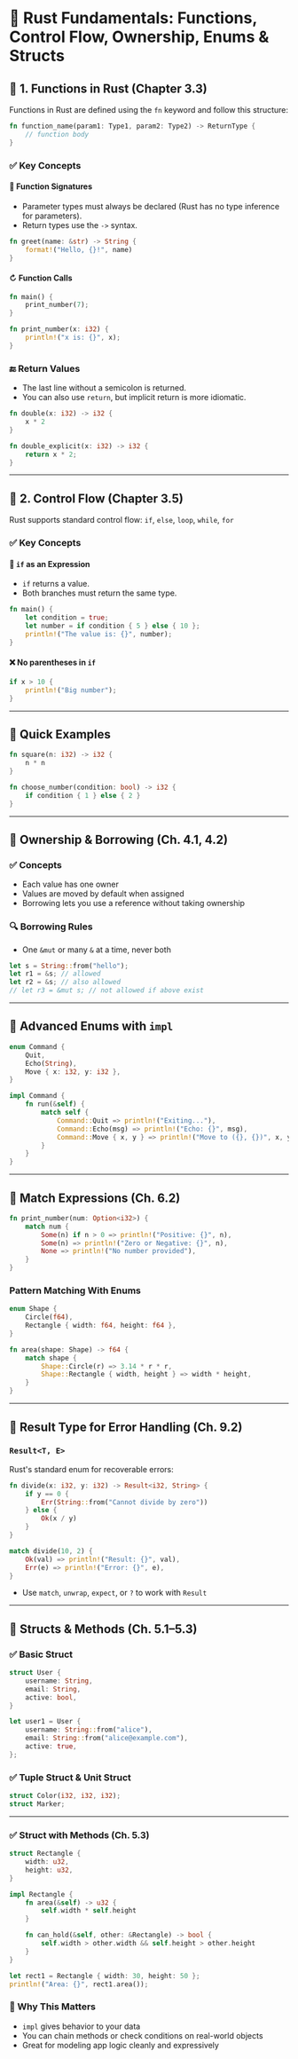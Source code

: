 # 📘 Rust Fundamentals: Functions, Control Flow, Ownership, Enums & Structs

## 🔹 1. Functions in Rust (Chapter 3.3)

Functions in Rust are defined using the `fn` keyword and follow this structure:

```rust
fn function_name(param1: Type1, param2: Type2) -> ReturnType {
    // function body
}
```

### ✅ Key Concepts

#### 🧠 Function Signatures
- Parameter types must always be declared (Rust has no type inference for parameters).
- Return types use the `->` syntax.

```rust
fn greet(name: &str) -> String {
    format!("Hello, {}!", name)
}
```

#### ↻ Function Calls
```rust
fn main() {
    print_number(7);
}

fn print_number(x: i32) {
    println!("x is: {}", x);
}
```

### 🔚 Return Values
- The last line without a semicolon is returned.
- You can also use `return`, but implicit return is more idiomatic.

```rust
fn double(x: i32) -> i32 {
    x * 2
}

fn double_explicit(x: i32) -> i32 {
    return x * 2;
}
```

---

## 🔹 2. Control Flow (Chapter 3.5)

Rust supports standard control flow: `if`, `else`, `loop`, `while`, `for`

### ✅ Key Concepts

#### 🧠 `if` as an Expression
- `if` returns a value.
- Both branches must return the same type.

```rust
fn main() {
    let condition = true;
    let number = if condition { 5 } else { 10 };
    println!("The value is: {}", number);
}
```

#### ❌ No parentheses in `if`
```rust
if x > 10 {
    println!("Big number");
}
```

---

## 🧪 Quick Examples

```rust
fn square(n: i32) -> i32 {
    n * n
}

fn choose_number(condition: bool) -> i32 {
    if condition { 1 } else { 2 }
}
```

---

## 📘 Ownership & Borrowing (Ch. 4.1, 4.2)

### ✅ Concepts
- Each value has one owner
- Values are moved by default when assigned
- Borrowing lets you use a reference without taking ownership

### 🔍 Borrowing Rules
- One `&mut` or many `&` at a time, never both

```rust
let s = String::from("hello");
let r1 = &s; // allowed
let r2 = &s; // also allowed
// let r3 = &mut s; // not allowed if above exist
```

---

## 🔹 Advanced Enums with `impl`

```rust
enum Command {
    Quit,
    Echo(String),
    Move { x: i32, y: i32 },
}

impl Command {
    fn run(&self) {
        match self {
            Command::Quit => println!("Exiting..."),
            Command::Echo(msg) => println!("Echo: {}", msg),
            Command::Move { x, y } => println!("Move to ({}, {})", x, y),
        }
    }
}
```

---

## 🔹 Match Expressions (Ch. 6.2)

```rust
fn print_number(num: Option<i32>) {
    match num {
        Some(n) if n > 0 => println!("Positive: {}", n),
        Some(n) => println!("Zero or Negative: {}", n),
        None => println!("No number provided"),
    }
}
```

### Pattern Matching With Enums
```rust
enum Shape {
    Circle(f64),
    Rectangle { width: f64, height: f64 },
}

fn area(shape: Shape) -> f64 {
    match shape {
        Shape::Circle(r) => 3.14 * r * r,
        Shape::Rectangle { width, height } => width * height,
    }
}
```

---

## 🔹 Result Type for Error Handling (Ch. 9.2)

### `Result<T, E>`
Rust's standard enum for recoverable errors:

```rust
fn divide(x: i32, y: i32) -> Result<i32, String> {
    if y == 0 {
        Err(String::from("Cannot divide by zero"))
    } else {
        Ok(x / y)
    }
}

match divide(10, 2) {
    Ok(val) => println!("Result: {}", val),
    Err(e) => println!("Error: {}", e),
}
```

- Use `match`, `unwrap`, `expect`, or `?` to work with `Result`

---

## 📘 Structs & Methods (Ch. 5.1–5.3)

### ✅ Basic Struct
```rust
struct User {
    username: String,
    email: String,
    active: bool,
}

let user1 = User {
    username: String::from("alice"),
    email: String::from("alice@example.com"),
    active: true,
};
```

### ✅ Tuple Struct & Unit Struct
```rust
struct Color(i32, i32, i32);
struct Marker;
```

---

### ✅ Struct with Methods (Ch. 5.3)

```rust
struct Rectangle {
    width: u32,
    height: u32,
}

impl Rectangle {
    fn area(&self) -> u32 {
        self.width * self.height
    }

    fn can_hold(&self, other: &Rectangle) -> bool {
        self.width > other.width && self.height > other.height
    }
}

let rect1 = Rectangle { width: 30, height: 50 };
println!("Area: {}", rect1.area());
```

### 🧠 Why This Matters
- `impl` gives behavior to your data
- You can chain methods or check conditions on real-world objects
- Great for modeling app logic cleanly and expressively
